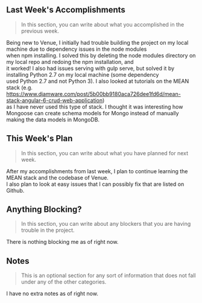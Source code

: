 ## Last Week's Accomplishments

> In this section, you can write about what you accomplished in the previous week.

Being new to Venue, I initially had trouble building the project on my local machine due to dependency issues in the node modules \
when npm installing. I solved this by deleting the node modules directory on my local repo and redoing the npm installation, and \
it worked! I also had issues serving with gulp serve, but solved it by installing Python 2.7 on my local machine (some dependency \
used Python 2.7 and not Python 3). I also looked at tutorials on the MEAN stack (e.g. https://www.djamware.com/post/5b00bb9180aca726dee1fd6d/mean-stack-angular-6-crud-web-application) \
as I have never used this type of stack. I thought it was interesting how Mongoose can create schema models for Mongo instead of manually
making the data models in MongoDB.

## This Week's Plan

> In this section, you can write about what you have planned for next week.

After my accomplishments from last week, I plan to continue learning the MEAN stack and the codebase of Venue. \
I also plan to look at easy issues that I can possibly fix that are listed on Github.

## Anything Blocking?

> In this section, you can write about any blockers that you are having trouble in the project.

There is nothing blocking me as of right now.

## Notes

> This is an optional section for any sort of information that does not fall under any of the other categories.

I have no extra notes as of right now.
